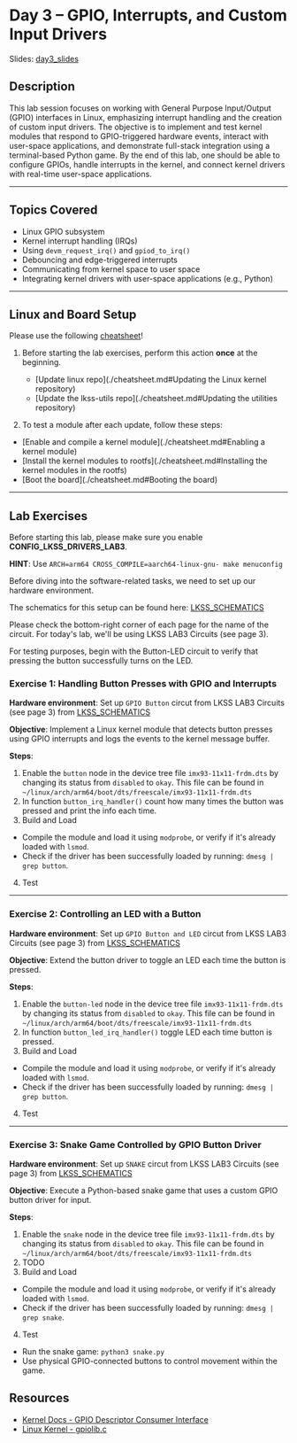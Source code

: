 # Day 3 – GPIO, Interrupts, and Custom Input Drivers

Slides: [day3_slides](./day3_slides)

## Description

This lab session focuses on working with General Purpose Input/Output (GPIO) interfaces in Linux, emphasizing interrupt handling and the creation of custom input drivers. The objective is to implement and test kernel modules that respond to GPIO-triggered hardware events, interact with user-space applications, and demonstrate full-stack integration using a terminal-based Python game. By the end of this lab, one should be able to configure GPIOs, handle interrupts in the kernel, and connect kernel drivers with real-time user-space applications.

---

## Topics Covered
- Linux GPIO subsystem
- Kernel interrupt handling (IRQs)
- Using `devm_request_irq()` and `gpiod_to_irq()`
- Debouncing and edge-triggered interrupts
- Communicating from kernel space to user space
- Integrating kernel drivers with user-space applications (e.g., Python)

---

## Linux and Board Setup

Please use the following [cheatsheet](./cheatsheet.md)!

1. Before starting the lab exercises, perform this action **once** at the beginning.
   - [Update linux repo](./cheatsheet.md#Updating the Linux kernel repository)
   - [Update the lkss-utils repo](./cheatsheet.md#Updating the utilities repository)

2. To test a module after each update, follow these steps:
  - [Enable and compile a kernel module](./cheatsheet.md#Enabling a kernel module)
  - [Install the kernel modules to rootfs](./cheatsheet.md#Installing the kernel modules in the rootfs)
  - [Boot the board](./cheatsheet.md#Booting the board)

---
## Lab Exercises

Before starting this lab, please make sure you enable **CONFIG_LKSS_DRIVERS_LAB3**.

**HINT**: Use `ARCH=arm64 CROSS_COMPILE=aarch64-linux-gnu- make menuconfig `

Before diving into the software-related tasks, we need to set up our hardware environment.

The schematics for this setup can be found here:
[LKSS_SCHEMATICS](https://github.com/Linux-Kernel-Summer-School/docs/blob/main/2025/LKSS_SCHEMATICS.pdf)

Please check the bottom-right corner of each page for the name of the circuit. For today's lab, we'll be using LKSS LAB3 Circuits (see page 3).

For testing purposes, begin with the Button-LED circuit to verify that pressing the button successfully turns on the LED.

### Exercise 1: Handling Button Presses with GPIO and Interrupts

**Hardware environment**: Set up `GPIO Button` circut from LKSS LAB3 Circuits (see page 3) from [LKSS_SCHEMATICS](https://github.com/Linux-Kernel-Summer-School/docs/blob/main/2025/LKSS_SCHEMATICS.pdf)

**Objective**: Implement a Linux kernel module that detects button presses using GPIO interrupts and logs the events to the kernel message buffer.

**Steps**:
1. Enable the `button` node in the device tree file `imx93-11x11-frdm.dts` by changing its status from `disabled` to `okay`.
This file can be found in `~/linux/arch/arm64/boot/dts/freescale/imx93-11x11-frdm.dts`
2. In function `button_irq_handler()` count how many times the button was pressed and print the info each time.
3. Build and Load
- Compile the module and load it using `modprobe`, or verify if it's already loaded with `lsmod`.
- Check if the driver has been successfully loaded by running: `dmesg | grep button`.
4. Test

---

### Exercise 2: Controlling an LED with a Button

**Hardware environment**: Set up `GPIO Button and LED` circut from LKSS LAB3 Circuits (see page 3) from [LKSS_SCHEMATICS](https://github.com/Linux-Kernel-Summer-School/docs/blob/main/2025/LKSS_SCHEMATICS.pdf)

**Objective**: Extend the button driver to toggle an LED each time the button is pressed.

**Steps**:
1. Enable the `button-led` node in the device tree file `imx93-11x11-frdm.dts` by changing its status from `disabled` to `okay`.
This file can be found in `~/linux/arch/arm64/boot/dts/freescale/imx93-11x11-frdm.dts`
2. In function `button_led_irq_handler()` toggle LED each time button is pressed.
3. Build and Load
- Compile the module and load it using `modprobe`, or verify if it's already loaded with `lsmod`.
- Check if the driver has been successfully loaded by running: `dmesg | grep button`.
4. Test

---

### Exercise 3: Snake Game Controlled by GPIO Button Driver

**Hardware environment**: Set up `SNAKE` circut from LKSS LAB3 Circuits (see page 3) from [LKSS_SCHEMATICS](https://github.com/Linux-Kernel-Summer-School/docs/blob/main/2025/LKSS_SCHEMATICS.pdf)

**Objective**: Execute a Python-based snake game that uses a custom GPIO button driver for input.

**Steps**:
1. Enable the `snake` node in the device tree file `imx93-11x11-frdm.dts` by changing its status from `disabled` to `okay`.
This file can be found in `~/linux/arch/arm64/boot/dts/freescale/imx93-11x11-frdm.dts`
2. TODO
3. Build and Load
- Compile the module and load it using `modprobe`, or verify if it's already loaded with `lsmod`.
- Check if the driver has been successfully loaded by running: `dmesg | grep snake`.
4. Test
- Run the snake game: `python3 snake.py`
- Use physical GPIO-connected buttons to control movement within the game.

## Resources

- [Kernel Docs - GPIO Descriptor Consumer Interface](https://docs.kernel.org/driver-api/gpio/consumer.html#gpio-descriptor-consumer-interface)
- [Linux Kernel - gpiolib.c](https://elixir.bootlin.com/linux/latest/source/drivers/gpio/gpiolib.c#L4725)
